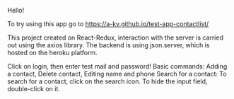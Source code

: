 Hello!

To try using this app go to https://a-kv.github.io/test-app-contactlist/

This project created on React-Redux, interaction with the server is carried out using the axios library. The backend is using json.server, which is hosted on the heroku platform.

Click on login, then enter test mail and password!
Basic commands:
Adding a contact,
Delete contact,
Editing name and phone
Search for a contact:
To search for a contact, click on the search icon. To hide the input field, double-click on it.



